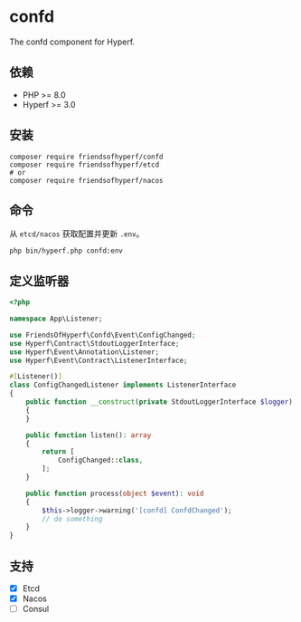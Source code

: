 # confd

The confd component for Hyperf.

## 依赖

- PHP >= 8.0
- Hyperf >= 3.0

## 安装

```shell
composer require friendsofhyperf/confd
composer require friendsofhyperf/etcd
# or
composer require friendsofhyperf/nacos
```

## 命令

从 `etcd/nacos` 获取配置并更新 `.env`。

```shell
php bin/hyperf.php confd:env
```

## 定义监听器

```php
<?php

namespace App\Listener;

use FriendsOfHyperf\Confd\Event\ConfigChanged;
use Hyperf\Contract\StdoutLoggerInterface;
use Hyperf\Event\Annotation\Listener;
use Hyperf\Event\Contract\ListenerInterface;

#[Listener()]
class ConfigChangedListener implements ListenerInterface
{
    public function __construct(private StdoutLoggerInterface $logger)
    {
    }

    public function listen(): array
    {
        return [
            ConfigChanged::class,
        ];
    }

    public function process(object $event): void
    {
        $this->logger->warning('[confd] ConfdChanged');
        // do something
    }
}
```

## 支持

- [x] Etcd
- [x] Nacos
- [ ] Consul
